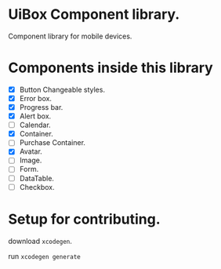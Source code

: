 # UiBox Component library.

Component library for mobile devices.

# Components inside this library

-   [x] Button Changeable styles.
-   [x] Error box.
-   [x] Progress bar.
-   [x] Alert box.
-   [ ] Calendar.
-   [x] Container.
-   [ ] Purchase Container.
-   [x] Avatar.
-   [ ] Image.
-   [ ] Form.
-   [ ] DataTable.
-   [ ] Checkbox.

# Setup for contributing.

download `xcodegen`.

run `xcodegen generate`
